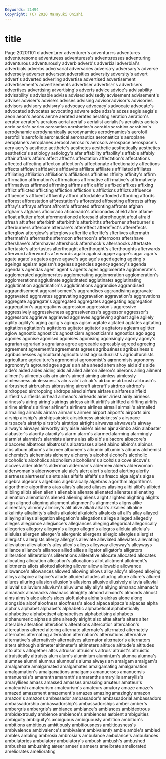 ```yaml
---
Keywords: 21494
Copyright: (C) 2020 Masayuki Onishi
---
```


# title
Page 20201101
d adventurer adventurer's adventurers
adventures adventuresome adventuress adventuress's adventuresses adventuring adventurous adventurously adverb adverb's
adverbial adverbial's adverbials adverbs adversarial adversaries adversary adversary's adverse adversely
adverser adversest adversities adversity adversity's advert advert's adverted adverting advertise
advertised advertisement advertisement's advertisements advertiser advertiser's advertisers advertises advertising advertising's
adverts advice advice's advisability advisability's advisable advise advised advisedly advisement
advisement's adviser adviser's advisers advises advising advisor advisor's advisories advisors
advisory advisory's advocacy advocacy's advocate advocate's advocated advocates advocating adware
adze adze's adzes aegis aegis's aeon aeon's aeons aerate aerated
aerates aerating aeration aeration's aerator aerator's aerators aerial aerial's aerialist
aerialist's aerialists aerials aerie aerie's aeries aerobatics aerobatics's aerobic aerobics
aerobics's aerodynamic aerodynamically aerodynamics aerodynamics's aerofoil aerofoil's aerofoils aeronautical aeronautics
aeronautics's aeroplane aeroplane's aeroplanes aerosol aerosol's aerosols aerospace aerospace's aery
aery's aesthete aesthete's aesthetes aesthetic aesthetically aesthetics aesthetics's aetiology aetiology's
afar affability affability's affable affably affair affair's affairs affect affect's
affectation affectation's affectations affected affecting affection affection's affectionate affectionately affections
affects affidavit affidavit's affidavits affiliate affiliate's affiliated affiliates affiliating affiliation
affiliation's affiliations affinities affinity affinity's affirm affirmation affirmation's affirmations affirmative
affirmative's affirmatively affirmatives affirmed affirming affirms affix affix's affixed affixes
affixing afflict afflicted afflicting affliction affliction's afflictions afflicts affluence affluence's
affluent affluently afford affordable afforded affording affords afforest afforestation afforestation's
afforested afforesting afforests affray affray's affrays affront affront's affronted affronting
affronts afghan afghan's afghans aficionado aficionado's aficionados afield afire aflame
afloat aflutter afoot aforementioned aforesaid aforethought afoul afraid afresh aft
after afterbirth afterbirth's afterbirths afterburner afterburner's afterburners aftercare aftercare's aftereffect
aftereffect's aftereffects afterglow afterglow's afterglows afterlife afterlife's afterlives aftermath aftermath's
aftermaths afternoon afternoon's afternoons aftershave aftershave's aftershaves aftershock aftershock's aftershocks
aftertaste aftertaste's aftertastes afterthought afterthought's afterthoughts afterwards afterword afterword's afterwords
again against agape agape's agar agar's agate agate's agates agave
agave's age age's aged ageing ageing's ageings ageism ageism's ageless
agencies agency agency's agenda agenda's agendas agent agent's agents ages
agglomerate agglomerate's agglomerated agglomerates agglomerating agglomeration agglomeration's agglomerations agglutinate agglutinated
agglutinates agglutinating agglutination agglutination's agglutinations aggrandise aggrandised aggrandisement aggrandisement's aggrandises
aggrandising aggravate aggravated aggravates aggravating aggravation aggravation's aggravations aggregate aggregate's
aggregated aggregates aggregating aggregation aggregation's aggregations aggression aggression's aggressive aggressively
aggressiveness aggressiveness's aggressor aggressor's aggressors aggrieve aggrieved aggrieves aggrieving aghast
agile agilely agility agility's aging aging's agings agism agitate agitated
agitates agitating agitation agitation's agitations agitator agitator's agitators agleam aglitter
aglow agnostic agnostic's agnosticism agnosticism's agnostics ago agog agonies agonise
agonised agonises agonising agonisingly agony agony's agrarian agrarian's agrarians agree
agreeable agreeably agreed agreeing agreement agreement's agreements agrees agribusiness agribusiness's
agribusinesses agricultural agriculturalist agriculturalist's agriculturalists agriculture agriculture's agronomist agronomist's agronomists
agronomy agronomy's aground ague ague's ah aha ahead ahem ahoy
aid aid's aide aide's aided aides aiding aids ail ailed
aileron aileron's ailerons ailing ailment ailment's ailments ails aim aim's
aimed aiming aimless aimlessly aimlessness aimlessness's aims ain't air air's
airborne airbrush airbrush's airbrushed airbrushes airbrushing aircraft aircraft's airdrop airdrop's
airdropped airdropping airdrops aired airfare airfare's airfares airfield airfield's airfields
airhead airhead's airheads airier airiest airily airiness airiness's airing airing's
airings airless airlift airlift's airlifted airlifting airlifts airline airline's airliner
airliner's airliners airlines airmail airmail's airmailed airmailing airmails airman airman's
airmen airport airport's airports airs airship airship's airships airsick airsickness
airsickness's airspace airspace's airstrip airstrip's airstrips airtight airwaves airwaves's airway
airway's airways airworthy airy aisle aisle's aisles ajar akimbo akin
alabaster alabaster's alacrity alacrity's alarm alarm's alarmed alarming alarmingly alarmist
alarmist's alarmists alarms alas alb alb's albacore albacore's albacores albatross
albatross's albatrosses albeit albino albino's albinos albs album album's albumen
albumen's albumin albumin's albums alchemist alchemist's alchemists alchemy alchemy's alcohol
alcohol's alcoholic alcoholic's alcoholics alcoholism alcoholism's alcohols alcove alcove's alcoves
alder alder's alderman alderman's aldermen alders alderwoman alderwoman's alderwomen ale
ale's alert alert's alerted alerting alertly alertness alertness's alerts ales
alfalfa alfalfa's alfresco alga alga's algae algebra algebra's algebraic algebraically
algebras algorithm algorithm's algorithmic algorithms alias alias's aliased aliases aliasing
alibi alibi's alibied alibiing alibis alien alien's alienable alienate alienated
alienates alienating alienation alienation's aliened aliening aliens alight alighted alighting
alights align aligned aligning alignment alignment's alignments aligns alike alimentary
alimony alimony's alit alive alkali alkali's alkalies alkaline alkalinity alkalinity's
alkalis alkaloid alkaloid's alkaloids all all's allay allayed allaying allays
allegation allegation's allegations allege alleged allegedly alleges allegiance allegiance's allegiances
alleging allegorical allegorically allegories allegory allegory's allegro allegro's allegros alleluia
alleluia's alleluias allergen allergen's allergenic allergens allergic allergies allergist allergist's
allergists allergy allergy's alleviate alleviated alleviates alleviating alleviation alleviation's alley
alley's alleys alleyway alleyway's alleyways alliance alliance's alliances allied allies
alligator alligator's alligators alliteration alliteration's alliterations alliterative allocate allocated allocates
allocating allocation allocation's allocations allot allotment allotment's allotments allots allotted
allotting allover allow allowable allowance allowance's allowances allowed allowing allows
alloy alloy's alloyed alloying alloys allspice allspice's allude alluded alludes
alluding allure allure's allured allures alluring allusion allusion's allusions allusive
allusively alluvia alluvial alluvial's alluvium alluvium's alluviums ally ally's allying
almanac almanac's almanack almanacks almanacs almighty almond almond's almonds almost
alms alms's aloe aloe's aloes aloft aloha aloha's alohas alone
along alongside aloof aloofness aloofness's aloud alpaca alpaca's alpacas alpha
alpha's alphabet alphabet's alphabetic alphabetical alphabetically alphabetise alphabetised alphabetises alphabetising
alphabets alphanumeric alphas alpine already alright also altar altar's altars
alter alterable alteration alteration's alterations altercation altercation's altercations altered altering
alternate alternate's alternated alternately alternates alternating alternation alternation's alternations alternative
alternative's alternatively alternatives alternator alternator's alternators alters although altimeter altimeter's
altimeters altitude altitude's altitudes alto alto's altogether altos altruism altruism's
altruist altruist's altruistic altruistically altruists alum alum's aluminium aluminium's alumna
alumna's alumnae alumni alumnus alumnus's alums always am amalgam amalgam's
amalgamate amalgamated amalgamates amalgamating amalgamation amalgamation's amalgamations amalgams amanuenses amanuensis
amanuensis's amaranth amaranth's amaranths amaryllis amaryllis's amaryllises amass amassed amasses
amassing amateur amateur's amateurish amateurism amateurism's amateurs amatory amaze amaze's
amazed amazement amazement's amazes amazing amazingly amazon amazon's amazons ambassador
ambassador's ambassadorial ambassadors ambassadorship ambassadorship's ambassadorships amber amber's ambergris ambergris's
ambiance ambiance's ambiances ambidextrous ambidextrously ambience ambience's ambiences ambient ambiguities
ambiguity ambiguity's ambiguous ambiguously ambition ambition's ambitions ambitious ambitiously ambitiousness
ambitiousness's ambivalence ambivalence's ambivalent ambivalently amble amble's ambled ambles ambling
ambrosia ambrosia's ambulance ambulance's ambulances ambulatories ambulatory ambulatory's ambush ambush's
ambushed ambushes ambushing ameer ameer's ameers ameliorate ameliorated ameliorates ameliorating
